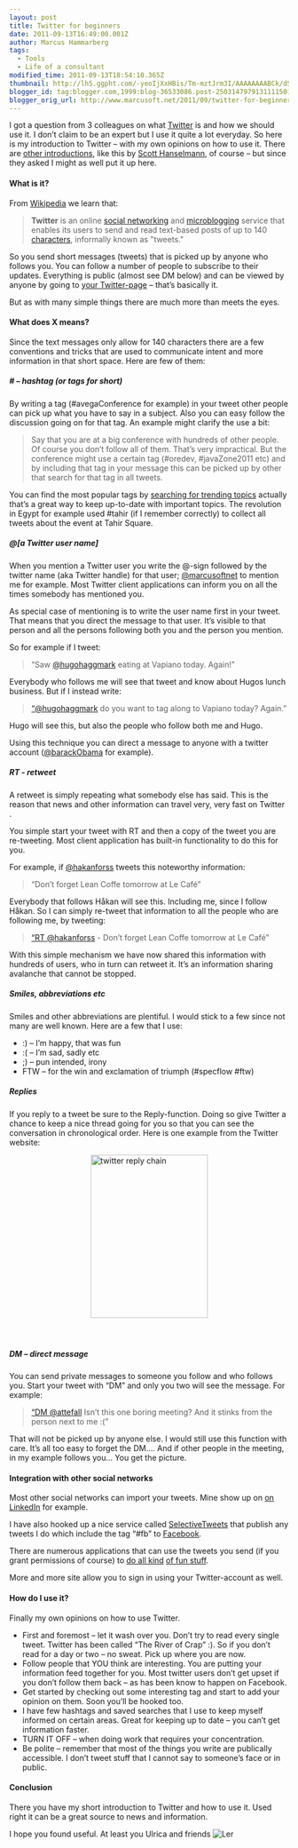 ```yaml
---
layout: post
title: Twitter for beginners
date: 2011-09-13T16:49:00.001Z
author: Marcus Hammarberg
tags:
  - Tools
  - Life of a consultant
modified_time: 2011-09-13T18:54:10.365Z
thumbnail: http://lh5.ggpht.com/-yeoIjXxHBis/Tm-mztJrm3I/AAAAAAAABCk/dSwbVyzD3UM/s72-c/twitter%252520reply%252520chain_thumb%25255B4%25255D.png?imgmax=800
blogger_id: tag:blogger.com,1999:blog-36533086.post-2503147979131111501
blogger_orig_url: http://www.marcusoft.net/2011/09/twitter-for-beginners.html
---
```



I got a question from 3 colleagues on what
<a href="http://twitter.com" target="_blank">Twitter</a> is and how we
should use it. I don’t claim to be an expert but I use it quite a lot
everyday. So here is my introduction to Twitter – with my own opinions
on how to use it. There are <a
href="http://edweb.sdsu.edu/courses/edtec570/spring09/activities/opd/twitter.htm"
target="_blank">other introductions</a>, like this by <a
href="http://www.hanselman.com/blog/HowToTwitterFirstStepsAndATwitterGlossary.aspx"
target="_blank">Scott Hanselmann</a>, of course – but since they asked I
might as well put it up here.

#### What is it?

From <a href="http://en.wikipedia.org/wiki/Twitter"
target="_blank">Wikipedia</a> we learn that:

> **Twitter** is an online [social
> networking](http://en.wikipedia.org/wiki/Social_network_service) and
> [microblogging](http://en.wikipedia.org/wiki/Microblogging) service
> that enables its users to send and read text-based posts of up to 140
> [characters](http://en.wikipedia.org/wiki/Character_(computing)),
> informally known as "tweets."

So you send short messages (tweets) that is picked up by anyone who
follows you. You can follow a number of people to subscribe to their
updates. Everything is public (almost see DM below) and can be viewed by
anyone by going to
<a href="http://twitter.com/marcusoftnet" target="_blank">your
Twitter-page</a> – that’s basically it.

But as with many simple things there are much more than meets the eyes.

#### What does X means?

Since the text messages only allow for 140 characters there are a few
conventions and tricks that are used to communicate intent and more
information in that short space. Here are few of them:

##### \# – hashtag (or tags for short)

By writing a tag (#avegaConference for example) in your tweet other
people can pick up what you have to say in a subject. Also you can easy
follow the discussion going on for that tag. An example might clarify
the use a bit:

> Say that you are at a big conference with hundreds of other people. Of
> course you don’t follow all of them. That’s very impractical. But the
> conference might use a certain tag (#oredev, \#javaZone2011 etc) and
> by including that tag in your message this can be picked up by other
> that search for that tag in all tweets.

You can find the most popular tags by
<a href="http://trendistic.indextank.com/" target="_blank">searching for
trending topics</a> actually that’s a great way to keep up-to-date with
important topics. The revolution in Egypt for example used \#tahir (if I
remember correctly) to collect all tweets about the event at Tahir
Square.

##### @\[a Twitter user name\]

When you mention a Twitter user you write the @-sign followed by the
twitter name (aka Twitter handle) for that user;
<a href="http://twitter.com/marcusoftnet"
target="_blank">@marcusoftnet</a> to mention me for example. Most
Twitter client applications can inform you on all the times somebody has
mentioned you.

As special case of mentioning is to write the user name first in your
tweet. That means that you direct the message to that user. It’s visible
to that person and all the persons following both you and the person you
mention.

So for example if I tweet:

> “Saw <a href="http://twitter.com/hugohaggmark"
> target="_blank">@hugohaggmark</a> eating at Vapiano today. Again!”

Everybody who follows me will see that tweet and know about Hugos lunch
business. But if I instead write:

> [“@hugohaggmark](mailto:“@hugohaggmark) do you want to tag along to
> Vapiano today? Again.”

Hugo will see this, but also the people who follow both me and Hugo.

Using this technique you can direct a message to anyone with a twitter
account (<a href="http://twitter.com/#!/BarackObama"
target="_blank">@barackObama</a> for example).

##### RT - retweet

A retweet is simply repeating what somebody else has said. This is the
reason that news and other information can travel very, very fast on
Twitter .

You simple start your tweet with RT and then a copy of the tweet you are
re-tweeting. Most client application has built-in functionality to do
this for you.

For example, if <a href="http://twitter.com/#!/hakanforss"
target="_blank">@hakanforss</a> tweets this noteworthy information:

> “Don’t forget Lean Coffe tomorrow at Le Café”

Everybody that follows Håkan will see this. Including me, since I follow
Håkan. So I can simply re-tweet that information to all the people who
are following me, by tweeting:

> [“RT @hakanforss](mailto:“RT@hakanforss) - Don’t forget Lean Coffe
> tomorrow at Le Café”

With this simple mechanism we have now shared this information with
hundreds of users, who in turn can retweet it. It’s an information
sharing avalanche that cannot be stopped.

##### Smiles, abbreviations etc

Smiles and other abbreviations are plentiful. I would stick to a few
since not many are well known. Here are a few that I use:

- :) – I’m happy, that was fun
- :( – I’m sad, sadly etc
- ;) – pun intended, irony
- FTW – for the win and exclamation of triumph (#specflow \#ftw)

##### Replies

If you reply to a tweet be sure to the Reply-function. Doing so give
Twitter a chance to keep a nice thread going for you so that you can see
the conversation in chronological order. Here is one example from the
Twitter website:

[<img
src="http://lh5.ggpht.com/-yeoIjXxHBis/Tm-mztJrm3I/AAAAAAAABCk/dSwbVyzD3UM/twitter%252520reply%252520chain_thumb%25255B4%25255D.png?imgmax=800"
title="twitter reply chain"
style="background-image: none; border-bottom: 0px; border-left: 0px; padding-left: 0px; padding-right: 0px; display: block; float: none; margin-left: auto; border-top: 0px; margin-right: auto; border-right: 0px; padding-top: 0px"
data-border="0" width="211" height="294" alt="twitter reply chain" />](http://lh5.ggpht.com/-pEB0p9BmEBw/Tm-mzblgjNI/AAAAAAAABCg/Vu0mJIbSd-Y/s1600-h/twitter%252520reply%252520chain%25255B6%25255D.png)

####  

##### DM – direct message

You can send private messages to someone you follow and who follows you.
Start your tweet with “DM” and only you two will see the message. For
example:

> [“DM @attefall](mailto:“DM@attefall) Isn’t this one boring meeting?
> And it stinks from the person next to me :(”

That will not be picked up by anyone else. I would still use this
function with care. It’s all too easy to forget the DM…. And if other
people in the meeting, in my example follows you… You get the picture.

#### Integration with other social networks

Most other social networks can import your tweets. Mine show up on
<a href="http://www.linkedin.com" target="_blank">on LinkedIn</a> for
example.

I have also hooked up a nice service called
<a href="http://www.facebook.com/selectivetwitter"
target="_blank">SelectiveTweets</a> that publish any tweets I do which
include the tag “#fb” to
<a href="http://www.facebook.com/" target="_blank">Facebook</a>.

There are numerous applications that can use the tweets you send (if you
grant permissions of course) to
<a href="klout.com/#/marcusoftnet" target="_blank">do all kind</a>
<a href="http://twournal.com/" target="_blank">of fun stuff</a>.

More and more site allow you to sign in using your Twitter-account as
well.

#### How do I use it?

Finally my own opinions on how to use Twitter.

- First and foremost – let it wash over you. Don’t try to read every
    single tweet. Twitter has been called “The River of Crap” :). So if
    you don’t read for a day or two – no sweat. Pick up where you are
    now.
- Follow people that YOU think are interesting. You are putting your
    information feed together for you. Most twitter users don’t get
    upset if you don’t follow them back – as has been know to happen on
    Facebook.
- Get started by checking out some interesting tag and start to add
    your opinion on them. Soon you’ll be hooked too.
- I have few hashtags and saved searches that I use to keep myself
    informed on certain areas. Great for keeping up to date – you can’t
    get information faster.
- TURN IT OFF – when doing work that requires your concentration.
- Be polite – remember that most of the things you write are
    publically accessible. I don’t tweet stuff that I cannot say to
    someone’s face or in public.

#### Conclusion

There you have my short introduction to Twitter and how to use it. Used
right it can be a great source to news and information.

I hope you found useful. At least you Ulrica and friends <img
src="http://lh5.ggpht.com/-n4iRTeoulWI/Tm-m0GwpVEI/AAAAAAAABCo/1RwOSUj44fM/wlEmoticon-smile%25255B2%25255D.png?imgmax=800"
class="wlEmoticon wlEmoticon-smile"
style="border-bottom-style: none; border-left-style: none; border-top-style: none; border-right-style: none"
alt="Ler" />
